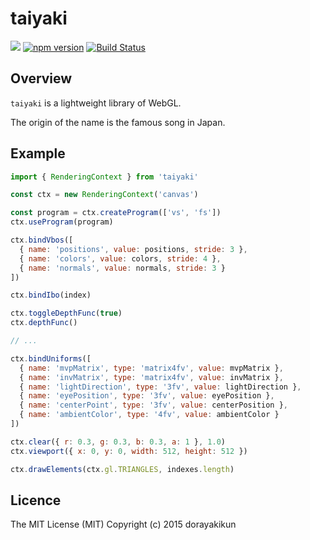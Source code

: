 # taiyaki

[![](http://img.shields.io/npm/dm/taiyaki.svg)](https://www.npmjs.org/package/taiayaki) [![npm version](https://badge.fury.io/js/taiyaki.svg)](https://www.npmjs.com/package/taiyaki) [![Build Status](https://travis-ci.org/typicode/husky.svg?branch=master)](https://travis-ci.org/dorayakikun/taiyaki)

## Overview

`taiyaki` is a lightweight library of WebGL.

The origin of the name is the famous song in Japan.

## Example

``` js
import { RenderingContext } from 'taiyaki'

const ctx = new RenderingContext('canvas')

const program = ctx.createProgram(['vs', 'fs'])
ctx.useProgram(program)

ctx.bindVbos([
  { name: 'positions', value: positions, stride: 3 },
  { name: 'colors', value: colors, stride: 4 },
  { name: 'normals', value: normals, stride: 3 }
])

ctx.bindIbo(index)

ctx.toggleDepthFunc(true)
ctx.depthFunc()

// ...

ctx.bindUniforms([
  { name: 'mvpMatrix', type: 'matrix4fv', value: mvpMatrix },
  { name: 'invMatrix', type: 'matrix4fv', value: invMatrix },
  { name: 'lightDirection', type: '3fv', value: lightDirection },
  { name: 'eyePosition', type: '3fv', value: eyePosition },
  { name: 'centerPoint', type: '3fv', value: centerPosition },
  { name: 'ambientColor', type: '4fv', value: ambientColor }
])

ctx.clear({ r: 0.3, g: 0.3, b: 0.3, a: 1 }, 1.0)
ctx.viewport({ x: 0, y: 0, width: 512, height: 512 })

ctx.drawElements(ctx.gl.TRIANGLES, indexes.length)

```

## Licence

The MIT License (MIT) Copyright (c) 2015 dorayakikun
